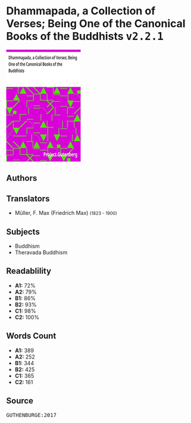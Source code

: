 # Dhammapada, a Collection of Verses; Being One of the Canonical Books of the Buddhists <kbd>v2.2.1</kbd>

![](./cover.medium.jpg "")

## Authors



## Translators


 - Müller, F. Max (Friedrich Max) <small>(1823 - 1900)</small>

## Subjects


 - Buddhism
 - Theravada Buddhism

## Readablility


 - **A1:** 72%
 - **A2:** 79%
 - **B1:** 86%
 - **B2:** 93%
 - **C1:** 98%
 - **C2:** 100%

## Words Count


 - **A1:** 389
 - **A2:** 252
 - **B1:** 344
 - **B2:** 425
 - **C1:** 365
 - **C2:** 161

## Source


<kbd>GUTHENBURGE:2017</kbd>
